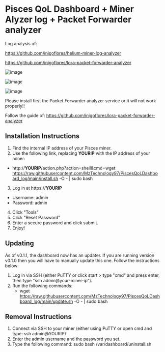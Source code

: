 # Pisces QoL Dashboard + Miner Alyzer log + Packet Forwarder analyzer

Log analysis of:


https://github.com/inigoflores/helium-miner-log-analyzer


https://github.com/inigoflores/lora-packet-forwarder-analyzer



![image](https://user-images.githubusercontent.com/86824210/169670169-80e98349-b015-48a2-94bd-cf1ff813dad3.png)


![image](https://user-images.githubusercontent.com/86824210/169652829-dc78392c-25af-470e-9de2-65a7c8e10a5a.png)



![image](https://user-images.githubusercontent.com/86824210/168473124-1c0068e1-0a0c-4934-b42c-464fafcc4d6f.png)








Please install first the Packet Forwarder analyzer service or it will not work properly!!

Follow the guide of:
https://github.com/inigoflores/lora-packet-forwarder-analyzer







## Installation Instructions ##

1. Find the internal IP address of your Pisces miner.
2. Use the following link, replacing __YOURIP__ with the IP address of your miner:
  - http://__YOURIP__/action.php?action=shell&cmd=wget https://raw.githubusercontent.com/MzTechnology97/PiscesQoLDashboard_log/main/install.sh -O - | sudo bash
3. Log in at https://__YOURIP__
  - Username: admin
  - Password: admin
4. Click "Tools"
5. Click "Reset Password"
6. Enter a secure password and click submit.
7. Enjoy!


## Updating ##

As of v0.1.1, the dashboard now has an updater.  If you are running version v0.1.0 then you will have to manually update this one.  Follow the instructions below:

1. Log in via SSH (either PuTTY or click start > type "cmd" and press enter, then type "ssh admin@your-miner-ip").
2. Run the following commands:
   - wget https://raw.githubusercontent.com/MzTechnology97/PiscesQoLDashboard_log/main/update.sh -O - | sudo bash

## Removal Instructions ##

1. Connect via SSH to your miner (either using PuTTY or open cmd and type:  ssh admin@YOURIP)
2. Enter the admin username and the password you set.
3. Type the following command:  sudo bash /var/dashboard/uninstall.sh
